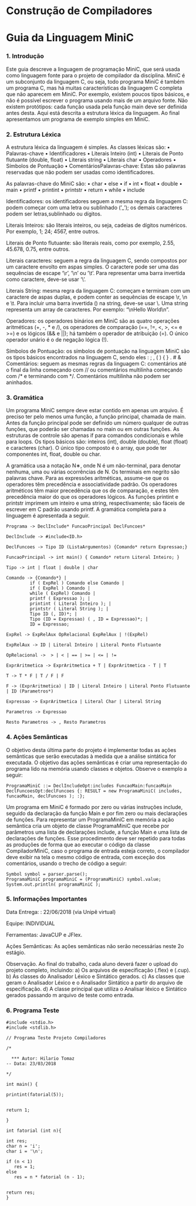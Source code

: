 # Construção de Compiladores
# Guia da Linguagem MiniC

### 1. Introdução	
Este guia descreve a linguagem de programação MiniC, que será usada como linguagem
fonte para o projeto de compilador da disciplina. MiniC é um subconjunto da linguagem
C, ou seja, todo programa MiniC é também um programa C, mas há muitas características
da linguagem C completa que não aparecem em MiniC. Por exemplo, existem poucos tipos
básicos, e não é possível escrever o programa usando mais de um arquivo fonte. Não
existem protótipos: cada função usada pela função main deve ser definida antes desta.
Aqui está descrita a estrutura léxica da linguagem. Ao final apresentamos um programa de
exemplo simples em MiniC.

### 2. Estrutura Léxica
A estrutura léxica da linguagem é simples. As classes léxicas são:
	• Palavras-chave
	• Identificadores
	• Literais Inteiro (int)
	• Literais de Ponto flutuante (double, float)
	• Literais string
	• Literais char
	• Operadores
	• Símbolos de Pontuação
	• ComentáriosPalavras-chave: Estas são palavras reservadas que não podem ser usadas como identificadores. 

As palavras-chave do MiniC são:
	• char
	• else
	• if
	• int
	• float
	• double
	• main
	• printf
	• printint
	• printstr
	• return
	• while
	• include

Identificadores: os identificadores seguem a mesma regra da linguagem C: podem começar com uma letra ou sublinhado (’_’); os demais caracteres podem ser letras,sublinhado ou dígitos.

Literais Inteiros: são literais inteiros, ou seja, cadeias de dígitos numéricos. Por exemplo, 1; 24; 4567, entre outros.

Literais de Ponto flutuante: são literais reais, como por exemplo, 2.55, 45.678, 0.75, entre outros.

Literais caracteres: seguem a regra da linguagem C, sendo compostos por um caractere envolto em aspas simples. O caractere pode ser uma das sequências de escape ‘\r’, ’\n’ ou ’\t’. Para representar uma barra invertida como caractere, deve-se usar ‘\\’.

Literais String: mesma regra da linguagem C: começam e terminam com um caractere de aspas duplas, e podem conter as sequências de escape \r, \n e \t. Para incluir uma barra invertida (\) na string, deve-se usar \\. Uma string representa um array de caracteres. Por exemplo: “\nHello World\n”.


Operadores: os operadores binários em MiniC são as quatro operações aritméticas (+, -, * e /), os operadores de comparação (==, !=, <, >, <= e >=) e os lógicos (&& e ||); há também o operador de atribuição (=). O único operador unário é o de negação lógica (!).

Símbolos de Pontuação: os símbolos de pontuação na linguagem MiniC são os tipos básicos encontrados na linguagem C, sendo eles : ; , ( ) { } . # & Comentários: seguem as mesmas regras da linguagem C: comentários até o final da linha começando com // ou comentários multilinha começando com /* e terminando com */. Comentários multilinha não podem ser aninhados.

### 3. Gramática
	
Um programa MiniC sempre deve estar contido em apenas um arquivo. É preciso ter pelo menos uma função, a função principal, chamada de main. Antes da função principal pode ser definido um número qualquer de outras funções, que poderão ser chamadas no main ou em outras funções. As estruturas de controle são apenas if para comandos condicionais e while para loops. Os tipos básicos são: inteiros (int), double (double), float (float) e caracteres (char). O único tipo composto é o array, que pode ter componentes int, float, double ou char. 

A gramática usa a notação N∗, onde N é um não-terminal, para denotar nenhuma, uma ou várias ocorrências de N. Os terminais em negrito são palavras chave. Para as expressões aritméticas, assume-se que os operadores têm precedência e associatividade padrão. Os operadores aritméticos têm maior precedência que os de comparação, e estes têm precedência maior do que os operadores lógicos. As funções printint e printstr imprimem um inteiro e uma string, respectivamente; são fáceis de escrever em C padrão usando printf. A gramática completa para a linguagem é apresentada a seguir.

	Programa -> DeclInclude* FuncaoPrincipal DeclFuncoes*

	DeclInclude -> #include<ID.h>

	DeclFuncoes -> Tipo ID (ListaArgumentos) {Comando* return Expressao;}
	
	FuncaoPrincipal -> int main() { Comando* return Literal Inteiro; }

	Tipo -> int | float | double | char

	Comando -> {Comando*} |
			 if ( ExpRel ) Comando else Comando |
			 if ( ExpRel ) Comando |
			 while ( ExpRel) Comando |
			 printf ( Expressao ); |
 			 printint ( Literal Inteiro ); |
			 printstr ( Literal String ); |
			 Tipo ID (, ID)*; |
			 Tipo (ID = Expressao) ( , ID = Expressao)*; |
			 ID = Expressao;

	ExpRel -> ExpRelAux OpRelacional ExpRelAux | !(ExpRel)

	ExpRelAux -> ID | Literal Inteiro | Literal Ponto Flutuante

	OpRelacional ->  > | < | == | >= | <= | !=

	ExprAritmetica -> ExprAritmetica + T | ExprAritmetica - T | T

	T -> T * F | T / F | F

	F -> (ExprAritmetica) | ID | Literal Inteiro | Literal Ponto Flutuante | ID (Parametros*)

	Expressao -> ExprAritmetica | Literal Char | Literal String

	Parametros -> Expressao

	Resto Parametros -> , Resto Parametros 
  
### 4. Ações Semânticas

  O objetivo desta última parte do projeto é implementar todas as ações semânticas que serão
executadas à medida que a análise sintática for executada. O objetivo das ações semânticas
é criar uma representação do programa lido na memória usando classes e objetos. Observe
o exemplo a seguir: 
    
    ProgramaMiniC ::= DeclIncludeOpt:includes FuncaoMain:funcaoMain
    DeclFuncoesOpt:declFuncoes {: RESULT = new ProgramaMiniC( includes, 
    funcaoMain, declFuncoes ); :};
    
  Um programa em MiniC é formado por zero ou várias instruções include, seguido
da declaração da função Main e por fim zero ou mais declarações de funções. Para
representar um ProgramaMiniC em memória a ação semântica cria um objeto de classe
ProgramaMiniC que recebe por parâmetros uma lista de declarações include, a função
  Main e uma lista de declarações de funções.
Esse procedimento deve ser repetido para todas as produções de forma que ao
executar o código da classe CompiladorMiniC, caso o programa de entrada esteja correto,
o compilador deve exibir na tela o mesmo código de entrada, com exceção dos comentários,
usando o trecho de código a seguir:

    Symbol symbol = parser.parse();
    ProgramaMiniC programaMiniC = (ProgramaMiniC) symbol.value;
    System.out.println( programaMiniC );


### 5. Informações Importantes
	
Data Entrega: : 22/06/2018 (via Unipê virtual)
	
Equipe: INDIVIDUAL
	
Ferramentas: JavaCUP e JFlex.
	
Ações Semânticas: As ações semânticas não serão necessárias neste 2o estágio.
	
Observação. Ao final do trabalho, cada aluno deverá fazer o upload do projeto completo, incluindo:
	a) Os arquivos de especificação (.flex) e (.cup).
	b) As classes do Analisador Léxico e Sintático gerados.
	c) As classes que geram o Analisador Léxico e o Analisador Sintático a partir do arquivo de especificação.
	d) A classe principal que utiliza o Analisar léxico e Sintático gerados passando m arquivo de teste como entrada.

### 6. Programa Teste

	#include <stdio.h>
	#include <stdlib.h>

	// Programa Teste Projeto Compiladores

	/*

	  *** Autor: Hilario Tomaz
  	-- Data: 23/03/2018
   
	*/

	int main() {
 
  	printint(fatorial(5));
  

	return 1;
  
	}

	int fatorial (int n){

	int res;
	char n = 'i';
	char i = '\n';

	if (n < 1)
	   res = 1;
	else
	   res = n * fatorial (n - 1);


	return res;
	}
